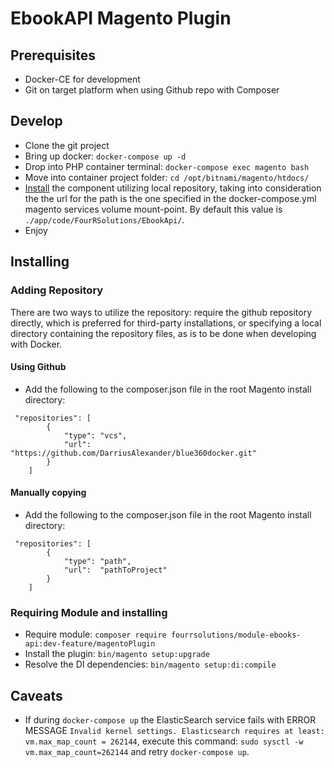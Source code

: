 # EbookAPI Magento Plugin

## Prerequisites
- Docker-CE for development
- Git on target platform when using Github repo with Composer

## Develop
- Clone the git project
-  Bring up docker: `docker-compose up -d`
- Drop into PHP container terminal: `docker-compose exec magento bash`
- Move into container project folder: `cd /opt/bitnami/magento/htdocs/`
- [Install](#manually-copying) the component utilizing local repository, taking into consideration the the
url for the path is the one specified in the docker-compose.yml magento services volume mount-point.
By default this value is `./app/code/FourRSolutions/EbookApi/`.
- Enjoy

## Installing

### Adding Repository
There are two ways to utilize the repository: require the github repository directly,
which is preferred for third-party installations, or specifying a local directory
containing the repository files, as is to be done when developing with Docker.

#### Using Github
- Add the following to the composer.json file in the root Magento install directory:
```
 "repositories": [
        {
            "type": "vcs",
            "url":  "https://github.com/DarriusAlexander/blue360docker.git"
        }
    ]
```

#### Manually copying
- Add the following to the composer.json file in the root Magento install directory:
```
 "repositories": [
        {
            "type": "path",
            "url":  "pathToProject"
        }
    ]
```

### Requiring Module and installing
- Require module: `composer require fourrsolutions/module-ebooks-api:dev-feature/magentoPlugin`
- Install the plugin: `bin/magento setup:upgrade`
- Resolve the DI dependencies: `bin/magento setup:di:compile`

## Caveats
- If during `docker-compose up` the ElasticSearch service fails with ERROR MESSAGE
`Invalid kernel settings. Elasticsearch requires at least: vm.max_map_count = 262144`, execute this command:
`sudo sysctl -w vm.max_map_count=262144` and retry `docker-compose up`.

